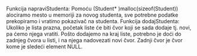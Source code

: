 Funkcija napraviStudenta: Pomoću (Student* )malloc(sizeof(Student)) alociramo mesto u memoriji za novog studenta, sve potrebne podatke prekopiramo i vratimo pokazivač na studenta.
Funkcija dodajStudenta: Ukoliko je lista prazna, početak liste će biti čvor koji se sada dodaje tj. novi, pa ćemo njega vratiti.
Pošto dodajemo na kraj liste, potrebno je doći do zadnjeg čvora u listi, i na njega nadovezati novi čvor. Zadnji čvor je čvor kome je sledeći element NULL.

